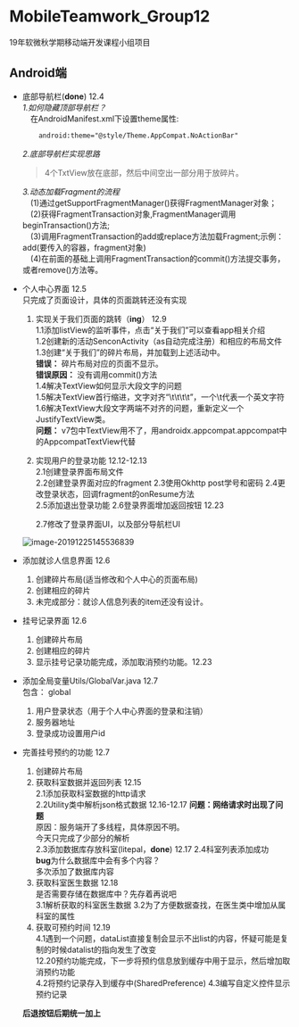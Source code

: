 # MobileTeamwork_Group12
19年软微秋学期移动端开发课程小组项目
## Android端
- 底部导航栏(**done**) 12.4    
    *1.如何隐藏顶部导航栏？*   
    &emsp;在AndroidManifest.xml下设置theme属性:   
    ```xml
        android:theme="@style/Theme.AppCompat.NoActionBar"
    ```
    *2.底部导航栏实现思路*   
    >4个TxtView放在底部，然后中间空出一部分用于放碎片。   
    
    *3.动态加载Fragment的流程*   
    &emsp;(1)通过getSupportFragmentManager()获得FragmentManager对象；  
    &emsp;(2)获得FragmentTransaction对象,FragmentManager调用beginTransaction()方法;   
    &emsp;(3)调用FragmentTransaction的add或replace方法加载Fragment;示例：add(要传入的容器，fragment对象)     
    &emsp;(4)在前面的基础上调用FragmentTransaction的commit()方法提交事务，或者remove()方法等。  

- 个人中心界面  12.5   
  只完成了页面设计，具体的页面跳转还没有实现    
  1. 实现关于我们页面的跳转（**ing**） 12.9  
      1.1添加listView的监听事件，点击“关于我们”可以查看app相关介绍  
      1.2创建新的活动SenconActivity（as自动完成注册）和相应的布局文件     
      1.3创建“关于我们”的碎片布局，并加载到上述活动中。   
      **错误：** 碎片布局对应的页面不显示。       
      **错误原因：** 没有调用commit()方法   
      1.4解决TextView如何显示大段文字的问题   
      1.5解决TextView首行缩进，文字对齐“\t\t\t\t”，一个\t代表一个英文字符     
      1.6解决TextView大段文字两端不对齐的问题，重新定义一个JustifyTextView类。    
      **问题：** v7包中TextView用不了，用androidx.appcompat.appcompat中的AppcompatTextView代替    
    
  2. 实现用户的登录功能 12.12-12.13     
      2.1创建登录界面布局文件     
      2.2创建登录界面对应的fragment
      2.3使用Okhttp post学号和密码
      2.4更改登录状态，回调fragment的onResume方法     
      2.5添加退出登录功能
    2.6登录界面增加返回按钮 12.23
    
      2.7修改了登录界面UI，以及部分导航栏UI
    
    ![image-20191225145536839](../../AppData/Roaming/Typora/typora-user-images/image-20191225145536839.png)
    
    
  
- 添加就诊人信息界面 12.6   
  1. 创建碎片布局(适当修改和个人中心的页面布局)  
  2. 创建相应的碎片  
  3. 未完成部分：就诊人信息列表的item还没有设计。
- 挂号记录界面 12.6     
  1. 创建碎片布局    
  2. 创建相应的碎片  
  3. 显示挂号记录功能完成，添加取消预约功能。12.23   
- 添加全局变量Utils/GlobalVar.java 12.7     
  包含：    global
  1. 用户登录状态（用于个人中心界面的登录和注销）
  2. 服务器地址
  3. 登录成功设置用户id
- 完善挂号预约的功能 12.7     
  1. 创建碎片布局
  2. 获取科室数据并返回列表 12.15   
      2.1添加获取科室数据的http请求   
      2.2Utility类中解析json格式数据 12.16-12.17
            **问题：网络请求时出现了问题**     
            原因：服务端开了多线程，具体原因不明。  
            今天只完成了少部分的解析    
      2.3添加数据库存放科室(litepal，**done**)  12.17
      2.4科室列表添加成功     
      **bug**为什么数据库中会有多个内容？     
      多次添加了数据库内容    
  3. 获取科室医生数据 12.18  
      是否需要存储在数据库中？先存着再说吧    
      3.1解析获取的科室医生数据 
      3.2为了方便数据查找，在医生类中增加从属科室的属性
  4. 获取可预约时间 12.19   
      4.1遇到一个问题，dataList直接复制会显示不出list的内容，怀疑可能是复制的时候datalist的指向发生了改变   
      12.20预约功能完成，下一步将预约信息放到缓存中用于显示，然后增加取消预约功能   
      4.2将预约记录存入到缓存中(SharedPreference)
      4.3编写自定义控件显示预约记录
  

  **后退按钮后期统一加上**



